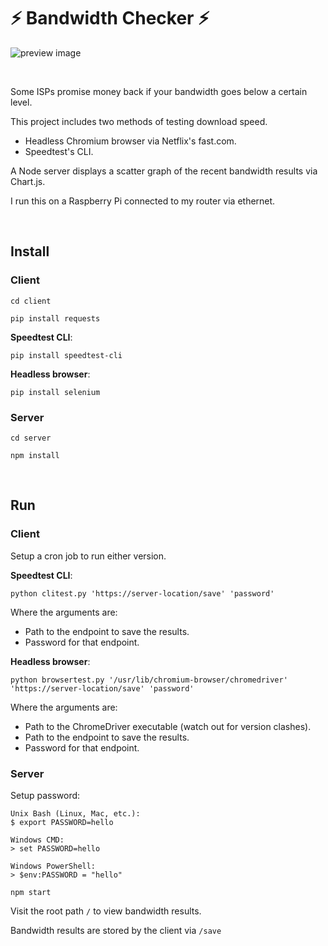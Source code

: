 # ⚡ Bandwidth Checker ⚡

![preview image](https://github.com/healeycodes/bandwidth-checker/raw/master/graphexample.png "Image of scatter graph bandwidth results")

&nbsp;

Some ISPs promise money back if your bandwidth goes below a certain level.

This project includes two methods of testing download speed.
  - Headless Chromium browser via Netflix's fast.com.
  - Speedtest's CLI.

A Node server displays a scatter graph of the recent bandwidth results via Chart.js.

I run this on a Raspberry Pi connected to my router via ethernet.

&nbsp;

## Install

### Client

`cd client`

`pip install requests`

**Speedtest CLI**:

`pip install speedtest-cli`

**Headless browser**:

`pip install selenium`

### Server

`cd server`

`npm install`

&nbsp;

## Run

### Client

Setup a cron job to run either version.

**Speedtest CLI**:

`python clitest.py 'https://server-location/save' 'password'`

Where the arguments are:
- Path to the endpoint to save the results.
- Password for that endpoint.

**Headless browser**:

`python browsertest.py '/usr/lib/chromium-browser/chromedriver' 'https://server-location/save' 'password'`

Where the arguments are:
- Path to the ChromeDriver executable (watch out for version clashes).
- Path to the endpoint to save the results.
- Password for that endpoint.

### Server

Setup password:
```
Unix Bash (Linux, Mac, etc.):
$ export PASSWORD=hello

Windows CMD:
> set PASSWORD=hello

Windows PowerShell:
> $env:PASSWORD = "hello"
```

`npm start`

Visit the root path `/` to view bandwidth results.

Bandwidth results are stored by the client via `/save`

